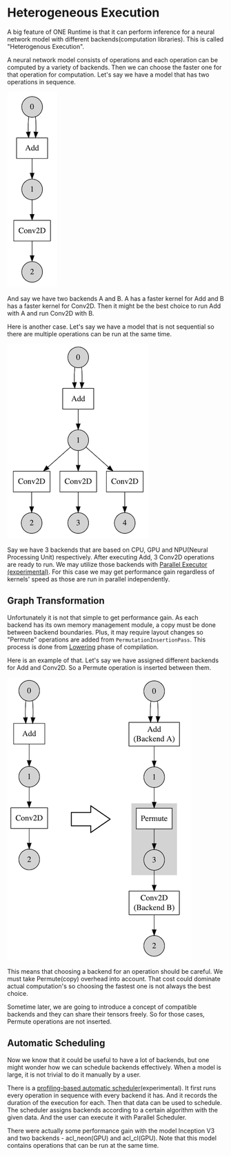 # Heterogeneous Execution

A big feature of ONE Runtime is that it can perform inference for a neural network model with different backends(computation libraries). This is called "Heterogenous Execution".

A neural network model consists of operations and each operation can be computed by a variety of backends. Then we can choose the faster one for that operation for computation. Let's say we have a model that has two operations in sequence.

![Add-Conv model](heterogeneous-execution-add-conv-model.png)

And say we have two backends A and B. A has a faster kernel for Add and B has a faster kernel for Conv2D. Then it might be the best choice to run Add with A and run Conv2D with B.

Here is another case. Let's say we have a model that is not sequential so there are multiple operations can be run at the same time.

![Add-3Conv model](heterogeneous-execution-add-3-conv-model.png)

Say we have 3 backends that are based on CPU, GPU and NPU(Neural Processing Unit) respectively. After executing Add, 3 Conv2D operations are ready to run. We may utilize those backends with [Parallel Executor (experimental)](./executors.md#parallel-executor-experimental). For this case we may get performance gain regardless of kernels' speed as those are run in parallel independently.

## Graph Transformation

Unfortunately it is not that simple to get performance gain. As each backend has its own memory management module, a copy must be done between backend boundaries. Plus, it may require layout changes so "Permute" operations are added from  `PermutationInsertionPass`. This process is done from [Lowering](./core.md#1-lowering) phase of compilation.

Here is an example of that. Let's say we have assigned different backends for Add and Conv2D. So a Permute operation is inserted between them.

![Add-Conv model](heterogeneous-execution-add-conv-model-lowering.png)

This means that choosing a backend for an operation should be careful. We must take Permute(copy) overhead into account. That cost could dominate actual computation's so choosing the fastest one is not always the best choice.

Sometime later, we are going to introduce a concept of compatible backends and they can share their tensors freely. So for those cases, Permute operations are not inserted.

## Automatic Scheduling

Now we know that it could be useful to have a lot of backends, but one might wonder how we can schedule backends effectively. When a model is large, it is not trivial to do it manually by a user.

There is a [profiling-based automatic scheduler](/runtime/onert/core/src/compiler/HEScheduler.h)(experimental). It first runs every operation in sequence with every backend it has. And it records the duration of the execution for each. Then that data can be used to schedule. The scheduler assigns backends according to a certain algorithm with the given data. And the user can execute it with Parallel Scheduler.

There were actually some performance gain with the model Inception V3 and two backends - acl_neon(GPU) and acl_cl(GPU). Note that this model contains operations that can be run at the same time.
